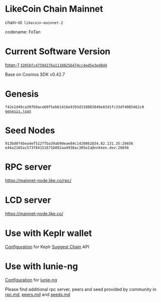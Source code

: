 LikeCoin Chain Mainnet
====
chain-id: `likecoin-mainnet-2`

codename: FoTan

Current Software Version
==
[fotan-1](https://github.com/likecoin/likecoin-chain/releases/tag/fotan-1)  [`32056fc4759d276a11180256474cc4ed5e3ed8d4`](https://github.com/likecoin/likecoin-chain/commit/32056fc4759d276a11180256474cc4ed5e3ed8d4)

Base on Cosmos SDK v0.42.7

Genesis
==
`f42e1d49ca30f69ace60f5eb61416e9393d318083849e83d1fc33df4085462c0`
 [`genesis.json`](./genesis.json)

Seed Nodes
==
`913bd0f4bea4ef512ffba39ab90eae84c1420862@34.82.131.35:26656`
`e44a2165ac573f84151671b092aa4936ac305e2a@nnkken.dev:26656`

RPC server
==
https://mainnet-node.like.co/rpc/

LCD server
==
https://mainnet-node.like.co/

Use with Keplr wallet
==
[Configuration](keplr.json) for Keplr [Suggest Chain](https://docs.keplr.app/api/suggest-chain.html) API

Use with lunie-ng
==
[Configuration](network.json) for [lunie-ng](https://github.com/likecoin/lunie-ng)

Please find additional rpc server, peers and seed provided by community in [rpc.md](rpc.md), [peers.md](peers.md) and [seeds.md](seeds.md)
